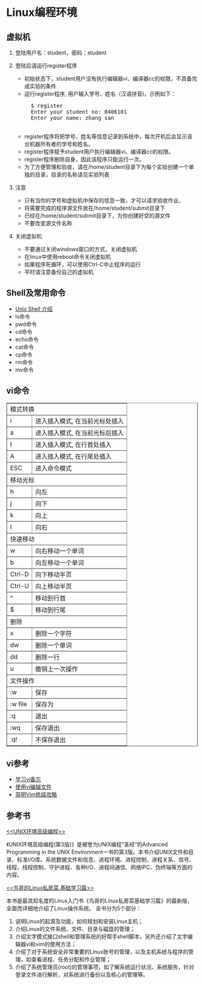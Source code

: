 <head>
<title>Linux编程环境</title>
<meta http-equiv="Content-Type" content="text/html; charset=UTF-8">
</head>

# Linux编程环境
## 虚拟机
1. 登陆用户名：student，密码：student

2. 登陆后请运行register程序
    - 初始状态下，student用户没有执行编辑器vi、编译器cc的权限，不具备完成实验的条件
    - 运行register程序, 用户输入学号、姓名（汉语拼音)，示例如下：
        <pre>
        $ register
        Enter your student no: 0406101
        Enter your name: zhang san
        </pre>
    - register程序将把学号、姓名等信息记录到系统中，每次开机后会显示该台机器所有者的学号和姓名。
    - register程序赋予student用户执行编辑器vi、编译器cc的权限。
    - register程序删除自身，因此该程序只能运行一次。 
    - 为了方便管理和验收，请在/home/student目录下为每个实验创建一个单独的目录，目录的名称请见实验列表

3. 注意
    - 只有当你的学号和虚拟机中保存的信息一致，才可以请求验收作业。
    - 将需要完成的程序源文件放在/home/student/submit目录下
    - 已经在/home/student/submit目录下，为你创建好空的源文件
    - 不要改变源文件名称

4. 关闭虚拟机
    - 不要通过关闭windows窗口的方式，关闭虚拟机
    - 在linux中使用reboot命令关闭虚拟机 
    - 如果程序死循环，可以使用Ctrl-C中止程序的运行
    - 平时请注意备份自己的虚拟机

## Shell及常用命令
- [Unix Shell 介绍](ref/shell.html)
- ls命令
- pwd命令
- cd命令
- echo命令
- cat命令
- cp命令
- rm命令
- mv命令

## vi命令
<table border=1 cellspacing=0 cellpadding=4>
<tr>
  <td colspan=2>模式转换</td>
</tr>
<tr>
  <td>i</td>
  <td>进入插入模式, 在当前光标处插入</td>
</tr>
<tr>
  <td>a</td>
  <td>进入插入模式, 在当前光标后插入</td>
</tr>
<tr>
  <td>I</td>
  <td>进入插入模式, 在行首处插入</td>
</tr>
<tr>
  <td>A</td>
  <td>进入插入模式, 在行尾处插入</td>
</tr>
<tr>
  <td>ESC</td>
  <td>进入命令模式</td>
</tr>

<tr>
  <td colspan=2>移动光标</td>
</tr>
<tr>
  <td>h</td>
  <td>向左</td>
</tr>
<tr>
  <td>j</td>
  <td>向下</td>
</tr>
<tr>
  <td>k</td>
  <td>向上</td>
</tr>
<tr>
  <td>l</td>
  <td>向右</td>
</tr>

<tr>
  <td colspan=2>快速移动</td>
</tr>
<tr>
  <td>w</td>
  <td>向右移动一个单词</td>
</tr>
<tr>
  <td>b</td>
  <td>向左移动一个单词</td>
</tr>
<tr>
  <td>Ctrl-D</td>
  <td>向下移动半页</td>
</tr>
<tr>
  <td>Ctrl-U</td>
  <td>向上移动半页</td>
</tr>
<tr>
  <td>^</td>
  <td>移动到行首</td>
</tr>
<tr>
  <td>$</td>
  <td>移动到行尾</td>
</tr>

<tr>
  <td colspan=2>删除</td>
</tr>
<tr>
  <td>x</td>
  <td>删除一个字符</td>
</tr>
<tr>
  <td>dw</td>
  <td>删除一个单词</td>
</tr>
<tr>
  <td>dd</td>
  <td>删除一行</td>
</tr>
<tr>
  <td>u</td>
  <td>撤销上一次操作</td>
</tr>

<tr>
  <td colspan=2>文件操作</td>
</tr>
<tr>
  <td>:w</td>
  <td>保存</td>
</tr>
<tr>
  <td>:w file</td>
  <td>保存为</td>
</tr>
<tr>
  <td>:q</td>
  <td>退出</td>
</tr>
<tr>
  <td>:wq</td>
  <td>保存退出</td>
</tr>
<tr>
  <td>:q!</td>
  <td>不保存退出</td>
</tr>

</table>

## vi参考
- [学习vi备忘](https://www.gentoo.org/doc/zh_cn/vi-guide.xml)
- [使用vi编辑文件](https://www.ibm.com/developerworks/cn/linux/l-lpic1-v3-103-8/)
- [简明Vim练级攻略](http://coolshell.cn/articles/5426.html)

## 参考书
[<<UNIX环境高级编程>>](http://product.china-pub.com/3770189)

《UNIX环境高级编程(第3版)》是被誉为UNIX编程“圣经”的Advanced Programming in the UNIX Environment一书的第3版。本书介绍UNIX文件和目录、标准I/O库、系统数据文件和信息、进程环境、进程控制、进程关系、信号、线程、线程控制、守护进程、各种I/O、进程间通信、网络IPC、伪终端等方面的内容。

[<<鸟哥的Linux私房菜.基础学习篇>>](http://product.china-pub.com/51609)

本书是最具知名度的Linux入门书《鸟哥的Linux私房菜基础学习篇》的最新版，
全面而详细地介绍了Linux操作系统。 全书分为5个部分：<br>
1. 说明Linux的起源及功能，如何规划和安装Linux主机；<br>
2. 介绍Linux的文件系统、文件、目录与磁盘的管理；<br>
3. 介绍文字模式接口shell和管理系统的好帮手shell脚本，另外还介绍了文字编辑器vi和vim的使用方法；<br>
4. 介绍了对于系统安全非常重要的Linux账号的管理，以及主机系统与程序的管理，如查看进程、任务分配和作业管理；<br>
5. 介绍了系统管理员(root)的管理事项，如了解系统运行状况、系统服务，针对登录文件进行解析，对系统进行备份以及核心的管理等。<br>
